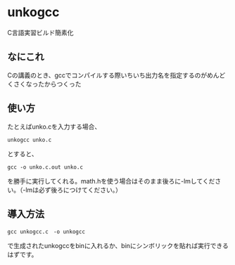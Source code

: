 # unkogcc
C言語実習ビルド簡素化

## なにこれ
Cの講義のとき、gccでコンパイルする際いちいち出力名を指定するのがめんどくさくなったからつくった

## 使い方
たとえばunko.cを入力する場合、

```
unkogcc unko.c
```

とすると、
```
gcc -o unko.c.out unko.c
```
を勝手に実行してくれる。math.hを使う場合はそのまま後ろに-lmしてください。（-lmは必ず後ろにつけてください。）

## 導入方法

```
gcc unkogcc.c　-o unkogcc
```

で生成されたunkogccをbinに入れるか、binにシンボリックを貼れば実行できるはずです。
